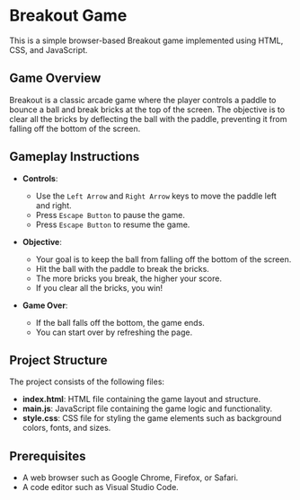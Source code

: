 # Breakout Game

This is a simple browser-based Breakout game implemented using HTML, CSS, and JavaScript.

## Game Overview

Breakout is a classic arcade game where the player controls a paddle to bounce a ball and break bricks at the top of the screen. The objective is to clear all the bricks by deflecting the ball with the paddle, preventing it from falling off the bottom of the screen.

## Gameplay Instructions

- **Controls**:
  - Use the `Left Arrow` and `Right Arrow` keys to move the paddle left and right.
  - Press `Escape Button` to pause the game.
  - Press `Escape Button` to resume the game.

- **Objective**:
  -  Your goal is to keep the ball from falling off the bottom of the screen.
  -  Hit the ball with the paddle to break the bricks.
  -  The more bricks you break, the higher your score.
  -  If you clear all the bricks, you win!
  

- **Game Over**:
  - If the ball falls off the bottom, the game ends.
  - You can start over by refreshing the page.

## Project Structure

The project consists of the following files:

- **index.html**: HTML file containing the game layout and structure.
- **main.js**: JavaScript file containing the game logic and functionality.
- **style.css**: CSS file for styling the game elements such as background colors, fonts, and sizes.


## Prerequisites

- A web browser such as Google Chrome, Firefox, or Safari.
- A code editor such as Visual Studio Code.



